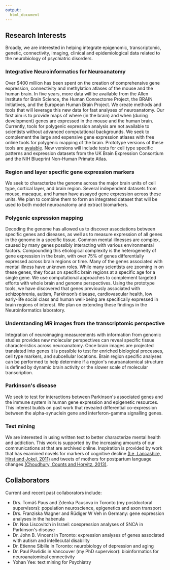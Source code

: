 ```yaml
---
output:
  html_document
---
```


## Research Interests

Broadly, we are interested in helping integrate epigenomic, transcriptomic, genetic, connectivity, imaging, clinical and epidemiological data related to the neurobiology of psychiatric disorders. 

### Integrative Neuroinformatics for Neuroanatomy

Over $400 million has been spent on the creation of comprehensive gene expression, connectivity and methylation atlases of the mouse and the human brain. In five years, more data will be available from the Allen Institute for Brain Science, the Human Connectome Project, the BRAIN Initiatives, and the European Human Brain Project. We create methods and tools that will leverage this new data for fast analyses of neuroanatomy. Our first aim is to provide maps of where (in the brain) and when (during development) genes are expressed in the mouse and the human brain. Currently, tools for polygenic expression analysis are not available to scientists without advanced computational backgrounds. We seek to complement the large and expensive gene expression atlases with free online tools for polygenic mapping of the brain. Prototype versions of these tools are [avaiable](./toolsAndData.html). New versions will include tests for cell type specific patterns and expression datasets from the UK Brain Expression Consortium and the NIH Blueprint Non-Human Primate Atlas.

### Region and layer specific gene expression markers

We seek to characterize the genome across the major brain units of cell type, cortical layer, and brain region. Several independent datasets from mouse, macaque, and human have assayed gene expression across these units. We plan to combine them to form an integrated dataset that will be used to both model neuroanatomy and extract biomarkers. 

### Polygenic expression mapping

Decoding the genome has allowed us to discover associations between specific genes and diseases, as well as to measure expression of all genes in the genome in a specific tissue. Common mental illnesses are complex, caused by many genes possibly interacting with various environmental factors. Compounding this etiological complexity is the heterogeneity of gene expression in the brain, with over 75% of genes differentially expressed across brain regions or time. Many of the genes associated with mental illness have unknown roles. While many scientists are zooming in on these genes, they focus on specific brain regions at a specific age for a single gene. We use computational approaches to complement targeted efforts with whole brain and genome perspectives. Using the prototype tools, we have discovered that genes previously associated with schizophrenia, autism, Parkinson’s disease, cardiovascular health, low early-life social class and human well-being are specifically expressed in brain regions of interest. We plan on extending these findings in the Neuroinformatics laboratory.

### Understanding MR images from the transcriptomic perspective

Integration of neuroimaging measurements with information from genomic studies provides new molecular perspectives can reveal specific tissue characteristics across neuroanatomy. Once brain images are projected translated into genes it is possible to test for enriched biological processes, cell type markers, and subcellular locations. Brain region specific analyses can be performed to help determine if a region's neuroanatomical structure is defined by dynamic brain activity or the slower scale of molecular transcription.  

### Parkinson's disease

We seek to test for interactions between Parkinson's associated genes and the immune system in human gene expression and epigenetic resources. This interest builds on past work that revealed differential co-expression between the alpha-synuclein gene and interferon-gamma signalling genes. 

### Text mining

We are interested in using written text to better characterize mental health and addiction. This work is supported by the increasing amounts of our communications at that are archived online. Inspiration is provided by work that has examined novels for markers of cognitive decline [(Le, Lancashire, Hirst and Jokel, 2011)](http://llc.oxfordjournals.org/content/26/4/435.full) and tweets of mothers for postpartum language changes [(Choudhury, Counts and Horvitz, 2013)](http://research.microsoft.com/en-us/um/people/horvitz/predicting_postpartum_changes_chi_2013.pdf).

## Collaborators

Current and recent past collaborators include:

- Drs. Tomáš Paus and Zdenka Pausova in Toronto (my postdoctoral supervisors): population neuroscience, epigenetics and axon transport
- Drs. Franziska Wagner and Rüdiger W Veh in Germany: gene expression analyses in the habenula
- Dr. Noa Liscovitch in Israel: coexpression analyses of SNCA in Parkinson's disease
- Dr. John B. Vincent in Toronto: expression analyses of genes associated with autism and intellecutal disability
- Dr. Etienne Sibille in Toronto: neurobiology of depression and aging
- Dr. Paul Pavlidis in Vancouver (my PhD supervisor): bioinformatics for neuroanatomical connectivity
- Yohan Yee: text mining for Psychiatry